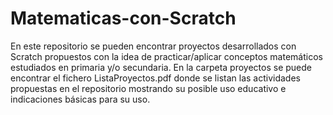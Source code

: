 # Matematicas-con-Scratch
En este repositorio se pueden encontrar proyectos desarrollados con Scratch propuestos con la idea
de practicar/aplicar conceptos matemáticos estudiados en primaria y/o secundaria. 
En la carpeta proyectos se puede encontrar el fichero ListaProyectos.pdf donde se listan las actividades 
propuestas en el repositorio mostrando su posible uso educativo e indicaciones básicas para su uso. 
